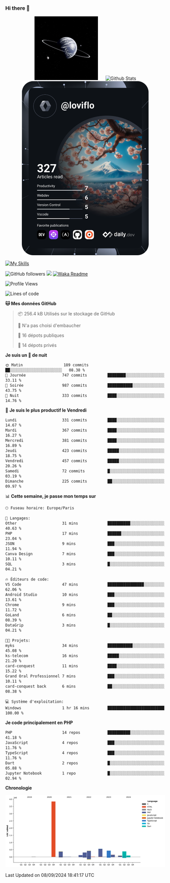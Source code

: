 ### Hi there 👋

<p align="center">
  <img src="https://github.com/Loviflo/Loviflo/blob/main/img/portrait.jpg" alt="Loviflo" height="200" style="margin-right: 20px"/>
  <img src="https://github-readme-stats.vercel.app/api?username=Loviflo&show_icons=true&theme=graywhite" alt="Github Stats" />
  <a href="https://app.daily.dev/loviflo"><img src="https://github.com/loviflo/loviflo/blob/main/devcard.svg" width="400" alt="Loviflo's Dev Card"/></a>
</p>

[![My Skills](https://skillicons.dev/icons?i=php,laravel,symfony,dotnet,cs,nodejs,mysql,postgres,js,ts,html,css,sass,angular,react,electron,docker,webpack,vscode,figma,git,github,gitlab,nginx,postman&perline=5)](https://skillicons.dev)

![GitHub followers](https://img.shields.io/github/followers/Loviflo?label=Follow&style=social)
![](https://visitor-badge.glitch.me/badge?page_id=Loviflo.Loviflo)
[![Waka Readme](https://github.com/Loviflo/Loviflo/actions/workflows/update-stats.yml/badge.svg)](https://github.com/Loviflo/Loviflo/actions/workflows/update-stats.yml)

<!--START_SECTION:waka-->
![Profile Views](http://img.shields.io/badge/Vues%20du%20profil-0-blue)

![Lines of code](https://img.shields.io/badge/Depuis%20Hello%20World%2C%20j%27ai%20%C3%A9crit-6.7%20million%20Lignes%20de%20code-blue)

**🐱 Mes données GitHub** 

> 📦 256.4 kB Utilisés sur le stockage de GitHub 
 > 
> 🚫 N'a pas choisi d'embaucher
 > 
> 📜 16 dépots publiques 
 > 
> 🔑 14 dépots privés 
 > 
**Je suis un 🦉 de nuit** 

```text
🌞 Matin                  189 commits         ██░░░░░░░░░░░░░░░░░░░░░░░   08.38 % 
🌆 Journée                747 commits         ████████░░░░░░░░░░░░░░░░░   33.11 % 
🌃 Soirée                 987 commits         ███████████░░░░░░░░░░░░░░   43.75 % 
🌙 Nuit                   333 commits         ████░░░░░░░░░░░░░░░░░░░░░   14.76 % 
```
📅 **Je suis le plus productif le Vendredi** 

```text
Lundi                    331 commits         ████░░░░░░░░░░░░░░░░░░░░░   14.67 % 
Mardi                    367 commits         ████░░░░░░░░░░░░░░░░░░░░░   16.27 % 
Mercredi                 381 commits         ████░░░░░░░░░░░░░░░░░░░░░   16.89 % 
Jeudi                    423 commits         █████░░░░░░░░░░░░░░░░░░░░   18.75 % 
Vendredi                 457 commits         █████░░░░░░░░░░░░░░░░░░░░   20.26 % 
Samedi                   72 commits          █░░░░░░░░░░░░░░░░░░░░░░░░   03.19 % 
Dimanche                 225 commits         ██░░░░░░░░░░░░░░░░░░░░░░░   09.97 % 
```


📊 **Cette semaine, je passe mon temps sur** 

```text
🕑︎ Fuseau horaire: Europe/Paris

💬 Langages: 
Other                    31 mins             ██████████░░░░░░░░░░░░░░░   40.63 % 
PHP                      17 mins             ██████░░░░░░░░░░░░░░░░░░░   23.04 % 
JSON                     9 mins              ███░░░░░░░░░░░░░░░░░░░░░░   11.94 % 
Canva Design             7 mins              ███░░░░░░░░░░░░░░░░░░░░░░   10.11 % 
SQL                      3 mins              █░░░░░░░░░░░░░░░░░░░░░░░░   04.21 % 

🔥 Éditeurs de code: 
VS Code                  47 mins             ████████████████░░░░░░░░░   62.06 % 
Android Studio           10 mins             ███░░░░░░░░░░░░░░░░░░░░░░   13.61 % 
Chrome                   9 mins              ███░░░░░░░░░░░░░░░░░░░░░░   11.72 % 
GoLand                   6 mins              ██░░░░░░░░░░░░░░░░░░░░░░░   08.39 % 
DataGrip                 3 mins              █░░░░░░░░░░░░░░░░░░░░░░░░   04.21 % 

🐱‍💻 Projets: 
myks                     34 mins             ███████████░░░░░░░░░░░░░░   45.08 % 
ks-telecom               16 mins             █████░░░░░░░░░░░░░░░░░░░░   21.20 % 
card-conquest            11 mins             ████░░░░░░░░░░░░░░░░░░░░░   15.22 % 
Grand Oral Professionnel 7 mins              ███░░░░░░░░░░░░░░░░░░░░░░   10.11 % 
card-conquest back       6 mins              ██░░░░░░░░░░░░░░░░░░░░░░░   08.38 % 

💻 Système d'exploitation: 
Windows                  1 hr 16 mins        █████████████████████████   100.00 % 
```

**Je code principalement en PHP** 

```text
PHP                      14 repos            ██████████░░░░░░░░░░░░░░░   41.18 % 
JavaScript               4 repos             ███░░░░░░░░░░░░░░░░░░░░░░   11.76 % 
TypeScript               4 repos             ███░░░░░░░░░░░░░░░░░░░░░░   11.76 % 
Dart                     2 repos             █░░░░░░░░░░░░░░░░░░░░░░░░   05.88 % 
Jupyter Notebook         1 repo              █░░░░░░░░░░░░░░░░░░░░░░░░   02.94 % 
```



**Chronologie**

![Lines of Code chart](https://raw.githubusercontent.com/Loviflo/Loviflo/main/assets/bar_graph.png)


 Last Updated on 08/09/2024 18:41:17 UTC
<!--END_SECTION:waka-->
